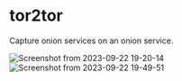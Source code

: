 # tor2tor
Capture onion services on an onion service.

![Screenshot from 2023-09-22 19-20-14](https://github.com/rly0nheart/tor2tor/assets/74001397/dd65f77e-3106-4dc9-a17a-81a82c0ed4bc)
![Screenshot from 2023-09-22 19-49-51](https://github.com/rly0nheart/tor2tor/assets/74001397/34404739-fc77-45ab-91fe-e86f7f00a39a)

